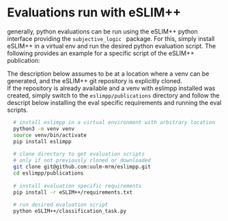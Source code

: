 # Evaluations run with eSLIM++

generally, python evaluations can be run using the eSLIM++ python interface providing the `subjective_logic ` package.
For this, simply install eSLIM++ in a virtual env and run the desired python evaluation script.
The following provides an example for a specific script of the eSLIM++ publication:

The description below assumes to be at a location where a venv can be generated, and the eSLIM++ git repository is explicitly cloned.\
If the repository is already available and a venv with eslimpp installed was created, simply switch to the `eslimpp/publications` directory and follow the descript below installing the eval specific requirements and running the eval scripts.

```bash
  # install eslimpp in a virtual environment with arbitrary location
  python3 -m venv venv
  source venv/bin/activate
  pip install eslimpp
  
  # clone directory to get evaluation scripts
  # only if not previously cloned or downloaded
  git clone git@github.com:uulm-mrm/eslimpp.git
  cd eslimpp/publications
  
  # install evaluation specific requirements
  pip install -r eSLIM++/requirements.txt
  
  # run desired evaluation script
  python eSLIM++/classification_task.py
```

